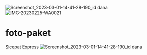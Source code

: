 ![Screenshot_2023-03-01-14-41-28-190_id dana](https://user-images.githubusercontent.com/126193529/222190795-bf1f0da5-6f2d-4945-81c3-774f69babb17.jpg)
![IMG-20230225-WA0021](https://user-images.githubusercontent.com/126193529/221349477-a41235da-6378-4ffa-8009-1c4f319b5fde.jpg)
# foto-paket
Sicepat Express
![Screenshot_2023-03-01-14-41-28-190_id dana](https://user-images.githubusercontent.com/126193529/222190000-74813337-0490-4718-8f83-8e99dd678bfc.jpg)
